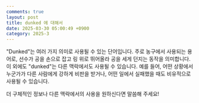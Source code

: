 ```yaml
---
comments: true
layout: post
title: dunked 에 대해서
date: 2025-03-30 05:00:49 +0900
category: 2025-3
---
```


"Dunked"는 여러 가지 의미로 사용될 수 있는 단어입니다. 주로 농구에서 사용되는 용어로, 선수가 공을 손으로 잡고 링 위로 뛰어올라 공을 세게 던지는 동작을 의미합니다. 이 외에도 "dunked"는 다른 맥락에서도 사용될 수 있습니다. 예를 들어, 어떤 상황에서 누군가가 다른 사람에게 강하게 비판을 받거나, 어떤 일에서 실패했을 때도 비유적으로 사용될 수 있습니다.

더 구체적인 정보나 다른 맥락에서의 사용을 원하신다면 말씀해 주세요!